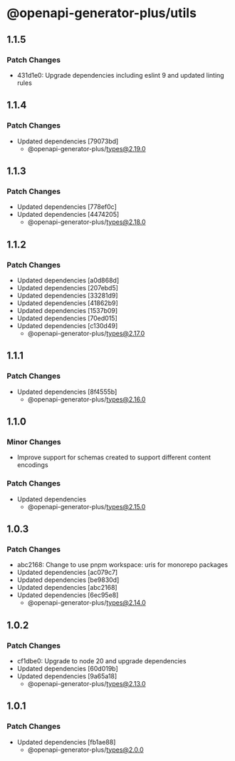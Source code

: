 # @openapi-generator-plus/utils

## 1.1.5

### Patch Changes

- 431d1e0: Upgrade dependencies including eslint 9 and updated linting rules

## 1.1.4

### Patch Changes

- Updated dependencies [79073bd]
  - @openapi-generator-plus/types@2.19.0

## 1.1.3

### Patch Changes

- Updated dependencies [778ef0c]
- Updated dependencies [4474205]
  - @openapi-generator-plus/types@2.18.0

## 1.1.2

### Patch Changes

- Updated dependencies [a0d868d]
- Updated dependencies [207ebd5]
- Updated dependencies [33281d9]
- Updated dependencies [41862b9]
- Updated dependencies [1537b09]
- Updated dependencies [70ed015]
- Updated dependencies [c130d49]
  - @openapi-generator-plus/types@2.17.0

## 1.1.1

### Patch Changes

- Updated dependencies [8f4555b]
  - @openapi-generator-plus/types@2.16.0

## 1.1.0

### Minor Changes

- Improve support for schemas created to support different content encodings

### Patch Changes

- Updated dependencies
  - @openapi-generator-plus/types@2.15.0

## 1.0.3

### Patch Changes

- abc2168: Change to use pnpm workspace: uris for monorepo packages
- Updated dependencies [ac079c7]
- Updated dependencies [be9830d]
- Updated dependencies [abc2168]
- Updated dependencies [6ec95e8]
  - @openapi-generator-plus/types@2.14.0

## 1.0.2

### Patch Changes

- cf1dbe0: Upgrade to node 20 and upgrade dependencies
- Updated dependencies [60d019b]
- Updated dependencies [9a65a18]
  - @openapi-generator-plus/types@2.13.0

## 1.0.1

### Patch Changes

- Updated dependencies [fb1ae88]
  - @openapi-generator-plus/types@2.0.0
